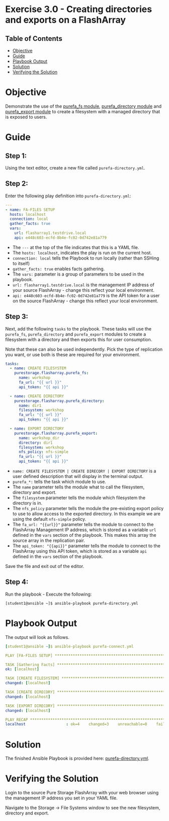 # Exercise 3.0 - Creating directories and exports on a FlashArray

## Table of Contents

- [Objective](#objective)
- [Guide](#guide)
- [Playbook Output](#playbook-outbook)
- [Solution](#solution)
- [Verifying the Solution](#verifying-the-solution)

# Objective

Demonstrate the use of the [purefa_fs module](https://docs.ansible.com/ansible/latest/collections/purestorage/flasharray/purefa_fs_module.html), [purefa_directory module](https://docs.ansible.com/ansible/latest/collections/purestorage/flasharray/purefa_directory_module.html) and [purefa_export module](https://docs.ansible.com/ansible/latest/collections/purestorage/flasharray/purefa_export_module.html) to create a filesystem with a managed directory that is exposed to users.

# Guide

## Step 1:

Using the text editor, create a new file called `purefa-directory.yml`.

## Step 2:

Enter the following play definition into `purefa-directory.yml`:

```yaml
---
- name: FA-FILES SETUP
  hosts: localhost
  connection: local
  gather_facts: true
  vars:
    url: flasharray1.testdrive.local
    api: e448c603-ecfd-8b4e-fc02-0d742e81a779
```

- The `---` at the top of the file indicates that this is a YAML file.
- The `hosts: localhost`, indicates the play is run on the current host.
- `connection: local` tells the Playbook to run locally (rather than SSHing to itself)
- `gather_facts: true` enables facts gathering.
- The `vars:` parameter is a group of parameters to be used in the playbook.
- `url: flasharray1.testdrive.local` is the management IP address of your source FlashArray - change this reflect your local environment.
- `api: e448c603-ecfd-8b4e-fc02-0d742e81a779` is the API token for a user on the source FlashArray - change this reflect your local environment.

## Step 3:

Next, add the following `tasks` to the playbook. These tasks will use the `purefa_fs`, `purefa_directory` and `purefa_export` modules to create a filesystem with a directory and then exports this for user consumption.

Note that these can also be used independently. Pick the type of replication you want, or use both is these are required for your environment.

```yaml
tasks:
  - name: CREATE FILESYSTEM
    purestorage.flasharray.purefa_fs:
      name: workshop
      fa_url: "{{ url }}"
      api_token: "{{ api }}"

  - name: CREATE DIRECTORY
    purestorage.flasharray.purefa_directory:
      name: dir1
      filesystem: workshop
      fa_url: "{{ url }}"
      api_token: "{{ api }}"

  - name: EXPORT DIRECTORY
    purestorage.flasharray.purefa_export:
      name: workshop_dir
      directory: dir1
      filesystem: workshop
      nfs_policy: nfs-simple
      fa_url: "{{ url }}"
      api_token: "{{ api }}"
```

- `name: CREATE FILESYSTEM | CREATE DIRECORY | EXPORT DIRECTORY` is a user defined description that will display in the terminal output.
- `purefa_*:` tells the task which module to use.
- The `name` parameter tells the module what to call the filesystem, directory and export.
- The `filesystem` parameter tells the module which filesystem the directory is in.
- The `nfs_policy` parameter tells the module the pre-existing export policy to use to allow access to the exported directory. In this example we are using the default `nfs-simple` policy.
- The `fa_url: "{{url}}"` parameter tells the module to connect to the FlashArray Management IP address, which is stored as a variable `url` defined in the `vars` section of the playbook. This makes this array the source array in the replication pair.
- The `api_token: "{{api}}"` parameter tells the module to connect to the FlashArray using this API token, which is stored as a variable `api` defined in the `vars` section of the playbook.

Save the file and exit out of the editor.

## Step 4:

Run the playbook - Execute the following:

```
[student1@ansible ~]$ ansible-playbook purefa-directory.yml
```

# Playbook Output

The output will look as follows.

```yaml
[student1@ansible ~]$ ansible-playbook purefa-connect.yml

PLAY [FA-FILES SETUP] ***************************************************************************************************

TASK [Gathering Facts] **************************************************************************************************
ok: [localhost]

TASK [CREATE FILESYSTEM] ************************************************************************************************
changed: [localhost]

TASK [CREATE DIRECORY] **************************************************************************************************
changed: [localhost]

TASK [EXPORT DIRECORY] **************************************************************************************************
changed: [localhost]

PLAY RECAP **************************************************************************************************************
localhost                  : ok=4    changed=3    unreachable=0    failed=0    skipped=0    rescued=0    ignored=0
```

# Solution

The finished Ansible Playbook is provided here: [purefa-directory.yml](https://github.com/PureStorage-OpenConnect/ansible-workshop/blob/master/3.0-directory/purefa-directory.yml).

# Verifying the Solution

Login to the source Pure Storage FlashArray with your web browser using the management IP address you set in your YAML file.

Navigate to the Storage -> File Systems window to see the new filesystem, directory and export.
